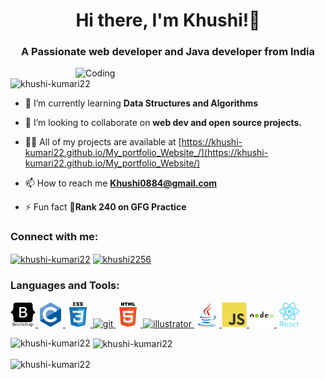 <h1 align="center">Hi there, I'm Khushi!👋</h1>
<h3 align="center">A Passionate web developer and Java developer from India</h3>
<img align="right" alt="Coding" width= "400" src="https://cdn.dribbble.com/users/4055494/screenshots/15215756/media/d2b66c4ca0192aa26d103448b3d1518b.gif">

<p align="left"> <img src="https://komarev.com/ghpvc/?username=khushi-kumari22&label=Profile%20views&color=0e75b6&style=flat" alt="khushi-kumari22" /> </p>


- 🌱 I’m currently learning **Data Structures and Algorithms**

- 👯 I’m looking to collaborate on **web dev and open source projects.**

- 👨‍💻 All of my projects are available at [https://khushi-kumari22.github.io/My_portfolio_Website_/](https://khushi-kumari22.github.io/My_portfolio_Website/)

- 📫 How to reach me **Khushi0884@gmail.com**

- ⚡ Fun fact **🏅Rank 240 on GFG Practice**

<h3 align="left">Connect with me:</h3>
<p align="left">
<a href="https://linkedin.com/in/khushi-kumari22" target="blank"><img align="center" src="https://raw.githubusercontent.com/rahuldkjain/github-profile-readme-generator/master/src/images/icons/Social/linked-in-alt.svg" alt="khushi-kumari22" height="30" width="40" /></a>
<a href="https://auth.geeksforgeeks.org/user/khushi2256" target="blank"><img align="center" src="https://raw.githubusercontent.com/rahuldkjain/github-profile-readme-generator/master/src/images/icons/Social/geeks-for-geeks.svg" alt="khushi2256" height="30" width="40" /></a>
</p>

<h3 align="left">Languages and Tools:</h3>
<p align="left"> <a href="https://getbootstrap.com" target="_blank" rel="noreferrer"> <img src="https://raw.githubusercontent.com/devicons/devicon/master/icons/bootstrap/bootstrap-plain-wordmark.svg" alt="bootstrap" width="40" height="40"/> </a> <a href="https://www.cprogramming.com/" target="_blank" rel="noreferrer"> <img src="https://raw.githubusercontent.com/devicons/devicon/master/icons/c/c-original.svg" alt="c" width="40" height="40"/> </a> <a href="https://www.w3schools.com/css/" target="_blank" rel="noreferrer"> <img src="https://raw.githubusercontent.com/devicons/devicon/master/icons/css3/css3-original-wordmark.svg" alt="css3" width="40" height="40"/> </a> <a href="https://git-scm.com/" target="_blank" rel="noreferrer"> <img src="https://www.vectorlogo.zone/logos/git-scm/git-scm-icon.svg" alt="git" width="40" height="40"/> </a> <a href="https://www.w3.org/html/" target="_blank" rel="noreferrer"> <img src="https://raw.githubusercontent.com/devicons/devicon/master/icons/html5/html5-original-wordmark.svg" alt="html5" width="40" height="40"/> </a> <a href="https://www.adobe.com/in/products/illustrator.html" target="_blank" rel="noreferrer"> <img src="https://www.vectorlogo.zone/logos/adobe_illustrator/adobe_illustrator-icon.svg" alt="illustrator" width="40" height="40"/> </a> <a href="https://www.java.com" target="_blank" rel="noreferrer"> <img src="https://raw.githubusercontent.com/devicons/devicon/master/icons/java/java-original.svg" alt="java" width="40" height="40"/> </a> <a href="https://developer.mozilla.org/en-US/docs/Web/JavaScript" target="_blank" rel="noreferrer"> <img src="https://raw.githubusercontent.com/devicons/devicon/master/icons/javascript/javascript-original.svg" alt="javascript" width="40" height="40"/> </a> <a href="https://nodejs.org" target="_blank" rel="noreferrer"> <img src="https://raw.githubusercontent.com/devicons/devicon/master/icons/nodejs/nodejs-original-wordmark.svg" alt="nodejs" width="40" height="40"/> </a> <a href="https://reactjs.org/" target="_blank" rel="noreferrer"> <img src="https://raw.githubusercontent.com/devicons/devicon/master/icons/react/react-original-wordmark.svg" alt="react" width="40" height="40"/> </a> </p>

<p><img align="left" src="https://github-readme-stats.vercel.app/api/top-langs?username=khushi-kumari22&show_icons=true&locale=en&layout=compact" alt="khushi-kumari22" /></p>

<p>&nbsp;<img align="center" src="https://github-readme-stats.vercel.app/api?username=khushi-kumari22&show_icons=true&locale=en" alt="khushi-kumari22" /></p>

<p><img align="center" src="https://github-readme-streak-stats.herokuapp.com/?user=khushi-kumari22&" alt="khushi-kumari22" /></p>
